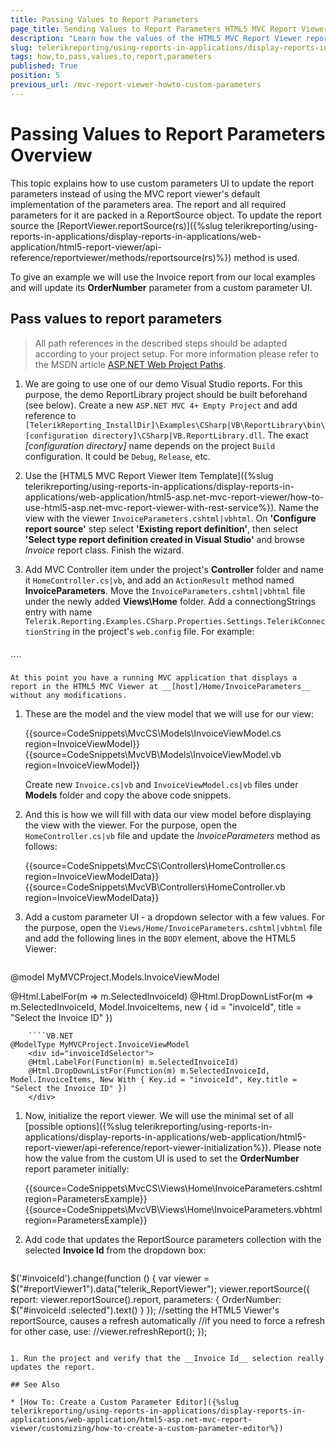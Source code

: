 ```yaml
---
title: Passing Values to Report Parameters
page_title: Sending Values to Report Parameters HTML5 MVC Report Viewer
description: "Learn how the values of the HTML5 MVC Report Viewer report parameters can be updated with data from outside the report viewer in Telerik Reporting."
slug: telerikreporting/using-reports-in-applications/display-reports-in-applications/web-application/html5-asp.net-mvc-report-viewer/customizing/how-to-pass-values-to-report-parameters
tags: how,to,pass,values,to,report,parameters
published: True
position: 5
previous_url: /mvc-report-viewer-howto-custom-parameters
---
```


# Passing Values to Report Parameters Overview

This topic explains how to use custom parameters UI to update the report parameters instead of using the MVC report viewer's default implementation of the parameters area. The report and all required parameters for it are packed in a ReportSource object. To update the report source the [ReportViewer.reportSource(rs)]({%slug telerikreporting/using-reports-in-applications/display-reports-in-applications/web-application/html5-report-viewer/api-reference/reportviewer/methods/reportsource(rs)%}) method is used.

To give an example we will use the Invoice report from our local examples and will update its __OrderNumber__ parameter from a custom parameter UI.

## Pass values to report parameters

> All path references in the described steps should be adapted according to your project setup. For more information please refer to the MSDN article [ASP.NET Web Project Paths](https://learn.microsoft.com/en-us/previous-versions/ms178116(v=vs.140)).

1. We are going to use one of our demo Visual Studio reports. For this purpose, the demo ReportLibrary project should be built beforehand (see below). Create a new `ASP.NET MVC 4+ Empty Project` and add reference to `[TelerikReporting_InstallDir]\Examples\CSharp|VB\ReportLibrary\bin\[configuration directory]\CSharp|VB.ReportLibrary.dll`. The exact *[configuration directory]* name depends on the project `Build` configuration. It could be `Debug`, `Release`, etc. 

1. Use the [HTML5 MVC Report Viewer Item Template]({%slug telerikreporting/using-reports-in-applications/display-reports-in-applications/web-application/html5-asp.net-mvc-report-viewer/how-to-use-html5-asp.net-mvc-report-viewer-with-rest-service%}).
	Name the view with the viewer `InvoiceParameters.cshtml|vbhtml`. On __'Configure report source'__ step select __'Existing report definition'__, then select __'Select type report definition created in Visual Studio'__ and browse *Invoice* report class. Finish the wizard.

1. Add MVC Controller item under the project's __Controller__ folder and name it `HomeController.cs|vb`, and add an `ActionResult` method named __InvoiceParameters__. Move the `InvoiceParameters.cshtml|vbhtml` file under the newly added __Views\Home__ folder. Add a connectiongStrings entry with name `Telerik.Reporting.Examples.CSharp.Properties.Settings.TelerikConnectionString` in the project's `web.config` file. For example:

	````XML
<connectionStrings>
		 <add name="Telerik.Reporting.Examples.CSharp.Properties.Settings.TelerikConnectionString"
					connectionString="Data Source=(local);Initial Catalog=AdventureWorks;Integrated Security=SSPI"
					providerName="System.Data.SqlClient" />
	</connectionStrings>
````


	At this point you have a running MVC application that displays a report in the HTML5 MVC Viewer at __[host]/Home/InvoiceParameters__ without any modifications. 

1. These are the model and the view model that we will use for our view:

	{{source=CodeSnippets\MvcCS\Models\InvoiceViewModel.cs region=InvoiceViewModel}}
	{{source=CodeSnippets\MvcVB\Models\InvoiceViewModel.vb region=InvoiceViewModel}}


	Create new `Invoice.cs|vb` and `InvoiceViewModel.cs|vb` files under __Models__ folder and copy the above code snippets.

1. And this is how we will fill with data our view model before displaying the view with the viewer. For the purpose, open the `HomeController.cs|vb` file and update the *InvoiceParameters* method as follows:

	{{source=CodeSnippets\MvcCS\Controllers\HomeController.cs region=InvoiceViewModelData}}
	{{source=CodeSnippets\MvcVB\Controllers\HomeController.vb region=InvoiceViewModelData}}


1. Add a custom parameter UI - a dropdown selector with a few values. For the purpose, open the `Views/Home/InvoiceParameters.cshtml|vbhtml` file and add the following lines in the `BODY` element, above the HTML5 Viewer:

	````C#
@model MyMVCProject.Models.InvoiceViewModel
	<div id="invoiceIdSelector">
  	@Html.LabelFor(m => m.SelectedInvoiceId)
  	@Html.DropDownListFor(m => m.SelectedInvoiceId, Model.InvoiceItems, new { id = "invoiceId", title = "Select the Invoice ID" })
	</div>
````
	````VB.NET
@ModelType MyMVCProject.InvoiceViewModel
	<div id="invoiceIdSelector">
  	@Html.LabelFor(Function(m) m.SelectedInvoiceId)
  	@Html.DropDownListFor(Function(m) m.SelectedInvoiceId, Model.InvoiceItems, New With { Key.id = "invoiceId", Key.title = "Select the Invoice ID" })
	</div>
````

1. Now, initialize the report viewer. We will use the minimal set of all [possible options]({%slug telerikreporting/using-reports-in-applications/display-reports-in-applications/web-application/html5-report-viewer/api-reference/report-viewer-initialization%}). Please note how the value from the custom UI is used to set the __OrderNumber__ report parameter initially:

	{{source=CodeSnippets\MvcCS\Views\Home\InvoiceParameters.cshtml region=ParametersExample}}
	{{source=CodeSnippets\MvcVB\Views\Home\InvoiceParameters.vbhtml region=ParametersExample}}


1. Add code that updates the ReportSource parameters collection with the selected __Invoice Id__ from the dropdown box:

	````JavaScript
$('#invoiceId').change(function () {
		var viewer = $("#reportViewer1").data("telerik_ReportViewer");
		viewer.reportSource({
			report: viewer.reportSource().report,
			parameters: { OrderNumber: $("#invoiceId :selected").text() }
		});
		//setting the HTML5 Viewer's reportSource, causes a refresh automatically
		//if you need to force a refresh for other case, use:
		//viewer.refreshReport();
	});
````

1. Run the project and verify that the __Invoice Id__ selection really updates the report.

## See Also

* [How To: Create a Custom Parameter Editor]({%slug telerikreporting/using-reports-in-applications/display-reports-in-applications/web-application/html5-asp.net-mvc-report-viewer/customizing/how-to-create-a-custom-parameter-editor%})
